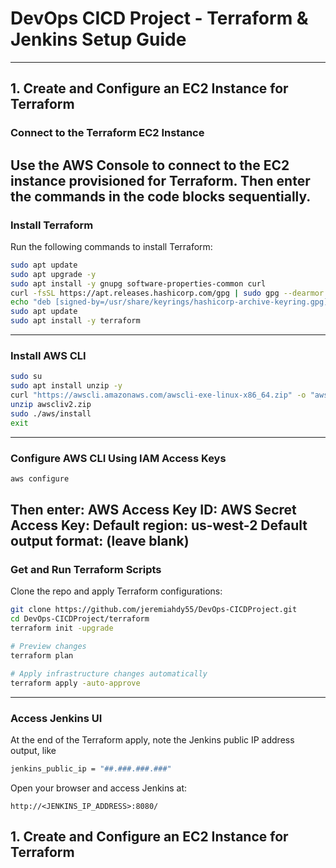 # DevOps CICD Project - Terraform & Jenkins Setup Guide
---
## 1. Create and Configure an EC2 Instance for Terraform

### Connect to the Terraform EC2 Instance
Use the AWS Console to connect to the EC2 instance provisioned for Terraform. Then enter the commands in the code blocks sequentially.
---
### Install Terraform
Run the following commands to install Terraform:
```bash
sudo apt update
sudo apt upgrade -y
sudo apt install -y gnupg software-properties-common curl
curl -fsSL https://apt.releases.hashicorp.com/gpg | sudo gpg --dearmor -o /usr/share/keyrings/hashicorp-archive-keyring.gpg
echo "deb [signed-by=/usr/share/keyrings/hashicorp-archive-keyring.gpg] https://apt.releases.hashicorp.com $(lsb_release -cs) main" | sudo tee /etc/apt/sources.list.d/hashicorp.list
sudo apt update
sudo apt install -y terraform
```
---
### Install AWS CLI
```bash
sudo su
sudo apt install unzip -y
curl "https://awscli.amazonaws.com/awscli-exe-linux-x86_64.zip" -o "awscliv2.zip"
unzip awscliv2.zip
sudo ./aws/install
exit
```
---
### Configure AWS CLI Using IAM Access Keys
```bash
aws configure
```
Then enter:
AWS Access Key ID: <ENTER YOUR ACCESS KEY HERE>
AWS Secret Access Key: <ENTER YOUR SECRET KEY HERE>
Default region: us-west-2
Default output format: (leave blank)
---
### Get and Run Terraform Scripts
Clone the repo and apply Terraform configurations:
```bash
git clone https://github.com/jeremiahdy55/DevOps-CICDProject.git
cd DevOps-CICDProject/terraform
terraform init -upgrade

# Preview changes
terraform plan

# Apply infrastructure changes automatically
terraform apply -auto-approve
```
---
### Access Jenkins UI
At the end of the Terraform apply, note the Jenkins public IP address output, like
```bash
jenkins_public_ip = "##.###.###.###"
```
Open your browser and access Jenkins at:
```
http://<JENKINS_IP_ADDRESS>:8080/
```

## 1. Create and Configure an EC2 Instance for Terraform
